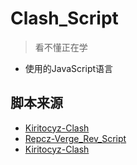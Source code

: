 # Clash_Script
> 看不懂正在学
- 使用的JavaScript语言

## 脚本来源
- [Kiritocyz-Clash](https://github.com/Kiritocyz/Clash)
- [Repcz-Verge_Rev_Script](https://github.com/Repcz/Tool/blob/X/Clash/Meta/Verge_Rev_Script.js)
- [Kiritocyz-Clash](https://github.com/Kiritocyz/Clash/)
